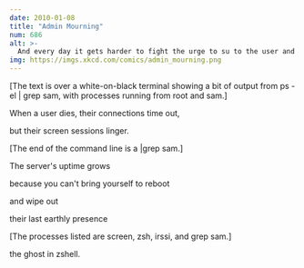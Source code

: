 ```yaml
---
date: 2010-01-08
title: "Admin Mourning"
num: 686
alt: >-
  And every day it gets harder to fight the urge to su to the user and freak people out.
img: https://imgs.xkcd.com/comics/admin_mourning.png
---
```

[The text is over a white-on-black terminal showing a bit of output from ps -el | grep sam, with processes running from root and sam.]

When a user dies, their connections time out,

but their screen sessions linger.

[The end of the command line is a |grep sam.]

The server's uptime grows

because you can't bring yourself to reboot

and wipe out

their last earthly presence

[The processes listed are screen, zsh, irssi, and grep sam.]

the ghost in zshell.